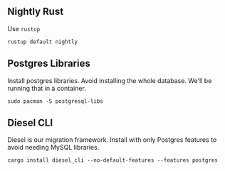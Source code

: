 
## Nightly Rust

Use `rustup`

```
rustup default nightly
```

## Postgres Libraries

Install postgres libraries. Avoid installing the whole database. We'll be 
running that in a container.

```
sudo pacman -S postgresql-libs
```

## Diesel CLI

Diesel is our migration framework. Install with only Postgres features to avoid
needing MySQL libraries.

```
cargo install diesel_cli --no-default-features --features postgres
```
